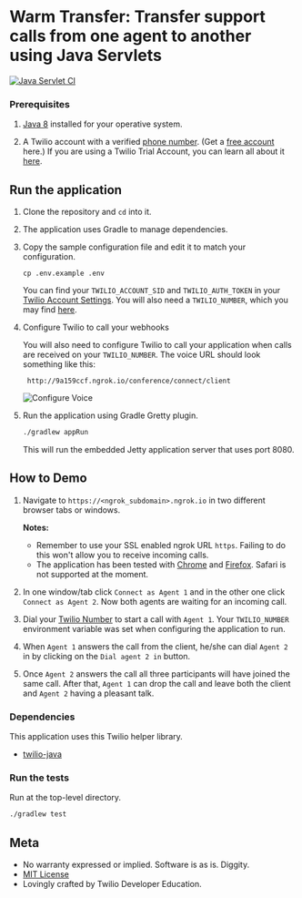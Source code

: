 # Warm Transfer: Transfer support calls from one agent to another using Java Servlets
[![Java Servlet CI](https://github.com/TwilioDevEd/warm-transfer-servlets/actions/workflows/gradle.yml/badge.svg)](https://github.com/TwilioDevEd/warm-transfer-servlets/actions/workflows/gradle.yml)

### Prerequisites

1. [Java 8](http://www.oracle.com/technetwork/java/javase/downloads/jdk8-downloads-2133151.html)
   installed for your operative system.

2. A Twilio account with a verified [phone number](https://www.twilio.com/console/phone-numbers/incoming). (Get a
   [free account](https://www.twilio.com/try-twilio?utm_campaign=tutorials&utm_medium=readme)
   here.) If you are using a Twilio Trial Account, you can learn all about it
   [here](https://www.twilio.com/help/faq/twilio-basics/how-does-twilios-free-trial-work).

## Run the application

1. Clone the repository and `cd` into it.

1. The application uses Gradle to manage dependencies.

1. Copy the sample configuration file and edit it to match your configuration.
   ```
   cp .env.example .env
   ```
   You can find your `TWILIO_ACCOUNT_SID` and `TWILIO_AUTH_TOKEN` in your
   [Twilio Account Settings](https://www.twilio.com/user/account/settings).
   You will also need a `TWILIO_NUMBER`, which you may find [here](https://www.twilio.com/user/account/phone-numbers/incoming).

1. Configure Twilio to call your webhooks

   You will also need to configure Twilio to call your application when calls are received on your
   `TWILIO_NUMBER`. The voice URL should look something like this:

   ```
    http://9a159ccf.ngrok.io/conference/connect/client
   ```

   ![Configure Voice](http://howtodocs.s3.amazonaws.com/twilio-number-config-all-med.gif)

2. Run the application using Gradle Gretty plugin.

   ```bash
   ./gradlew appRun
   ```

   This will run the embedded Jetty application server that uses port 8080.

## How to Demo

1. Navigate to `https://<ngrok_subdomain>.ngrok.io` in two different
   browser tabs or windows.

   **Notes:**
   * Remember to use your SSL enabled ngrok URL `https`.
   Failing to do this won't allow you to receive incoming calls.
   * The application has been tested with [Chrome](https://www.google.com/chrome/)
   and [Firefox](https://firefox.com). Safari is not supported at the moment.

1. In one window/tab click `Connect as Agent 1` and in the other one click
   `Connect as Agent 2`. Now both agents are waiting for an incoming call.

1. Dial your [Twilio Number](https://www.twilio.com/user/account/phone-numbers/incoming)
   to start a call with `Agent 1`. Your `TWILIO_NUMBER`
   environment variable was set when configuring the application to run.

1. When `Agent 1` answers the call from the client, he/she can dial `Agent 2` in
   by clicking on the `Dial agent 2 in` button.

1. Once `Agent 2` answers the call all three participants will have joined the same
   call. After that, `Agent 1` can drop the call and leave both the client and `Agent 2`
   having a pleasant talk.

### Dependencies

This application uses this Twilio helper library.

* [twilio-java](//github.com/twilio/twilio-java)

### Run the tests

Run at the top-level directory.

```bash
./gradlew test
```

## Meta

* No warranty expressed or implied. Software is as is. Diggity.
* [MIT License](http://www.opensource.org/licenses/mit-license.html)
* Lovingly crafted by Twilio Developer Education.
